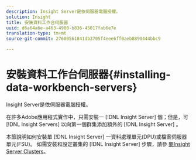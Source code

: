 ```yaml
---
description: Insight Server是依伺服器電腦授權。
solution: Insight
title: 安裝資料工作台伺服器
uuid: d6a64a6e-a463-4980-b836-45017fab6e7e
translation-type: tm+mt
source-git-commit: 27600561841db3705f4eee6ff0aeb8890444bbc9

---
```



# 安裝資料工作台伺服器{#installing-data-workbench-servers}

Insight Server是依伺服器電腦授權。

在許多Adobe應用程式實作中，只需安裝一 [!DNL Insight Server] 個；但是，可 [!DNL Insight Servers] 以向第一個群集添加額外的 [!DNL Insight Server] 。

本節說明如何安裝單 [!DNL Insight Server] 一資料處理單元(DPU)或檔案伺服器單元(FSU)。 如需安裝和設定叢集的 [!DNL Insight Server] 步驟，請參 [閱Insight Server Clusters](../../../home/c-inst-svr/c-install-ins-svr/c-ins-svr-clstrs/c-abt-ins-svr-clsters.md)。
